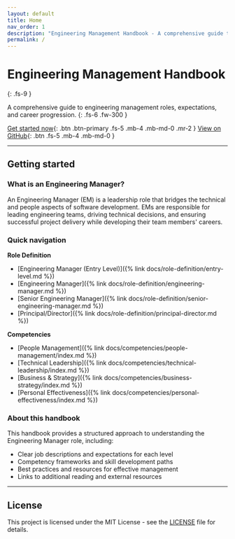 ```yaml
---
layout: default
title: Home
nav_order: 1
description: "Engineering Management Handbook - A comprehensive guide to engineering management"
permalink: /
---
```


# Engineering Management Handbook
{: .fs-9 }

A comprehensive guide to engineering management roles, expectations, and career progression.
{: .fs-6 .fw-300 }

[Get started now](#getting-started){: .btn .btn-primary .fs-5 .mb-4 .mb-md-0 .mr-2 }
[View on GitHub](https://github.com/datrio/em-handbook){: .btn .fs-5 .mb-4 .mb-md-0 }

---

## Getting started

### What is an Engineering Manager?

An Engineering Manager (EM) is a leadership role that bridges the technical and people aspects of software development. EMs are responsible for leading engineering teams, driving technical decisions, and ensuring successful project delivery while developing their team members' careers.

### Quick navigation

<div class="code-example" markdown="1">

**Role Definition**
- [Engineering Manager (Entry Level)]({% link docs/role-definition/entry-level.md %})
- [Engineering Manager]({% link docs/role-definition/engineering-manager.md %})
- [Senior Engineering Manager]({% link docs/role-definition/senior-engineering-manager.md %})
- [Principal/Director]({% link docs/role-definition/principal-director.md %})

**Competencies**
- [People Management]({% link docs/competencies/people-management/index.md %})
- [Technical Leadership]({% link docs/competencies/technical-leadership/index.md %})
- [Business & Strategy]({% link docs/competencies/business-strategy/index.md %})
- [Personal Effectiveness]({% link docs/competencies/personal-effectiveness/index.md %})

</div>

### About this handbook

This handbook provides a structured approach to understanding the Engineering Manager role, including:

- Clear job descriptions and expectations for each level
- Competency frameworks and skill development paths
- Best practices and resources for effective management
- Links to additional reading and external resources

---

## License

This project is licensed under the MIT License - see the [LICENSE](LICENSE) file for details.